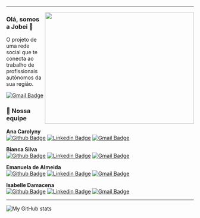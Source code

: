 <!--
**ProjetoJobei/ProjetoJobei** is a ✨ _special_ ✨ repository because its `README.md` (this file) appears on your GitHub profile.

Here are some ideas to get you started:

- 🔭 I’m currently working on ...
- 🌱 I’m currently learning ...
- 👯 I’m looking to collaborate on ...
- 🤔 I’m looking for help with ...
- 💬 Ask me about ...
- 📫 How to reach me: ...
- 😄 Pronouns: ...
- ⚡ Fun fact: ...
-->

---
<img align="right" width="400" height="300" src="https://raw.githubusercontent.com/MicaelliMedeiros/micaellimedeiros/master/image/computer-illustration.png">

### Olá, somos a Jobei 👋
O projeto de uma rede social que te conecta ao trabalho de profissionais autônomos da sua região.

[![Gmail Badge](https://img.shields.io/badge/-Gmail-c14438?style=flat-square&logo=Gmail&logoColor=white&link=mailto:equipe.jobei@gmail.com)](mailto:equipe.jobei@gmail.com)


### :busts_in_silhouette: Nossa equipe
  <b> Ana Carolyny </b>  
    [![Github Badge](https://img.shields.io/badge/-Github-black?style=flat-square&logo=Github&logoColor=white&link=https://github.com/AnaThomazini55)](https://github.com/AnaThomazini55)
    [![Linkedin Badge](https://img.shields.io/badge/-LinkedIn-blue?style=flat-square&logo=Linkedin&logoColor=white&link=https://www.linkedin.com/in/----)](https://www.linkedin.com/in/----)
    [![Gmail Badge](https://img.shields.io/badge/-Gmail-c14438?style=flat-square&logo=Gmail&logoColor=white&link=mailto:carolyny.ana04@gmail.com)](mailto:carolyny.ana04@gmail.com)
  
  <b> Bianca Silva </b>  
    [![Github Badge](https://img.shields.io/badge/-Github-black?style=flat-square&logo=Github&logoColor=white&link=https://github.com/BiancaFSilva)](https://github.com/BiancaFSilva)
    [![Linkedin Badge](https://img.shields.io/badge/-LinkedIn-blue?style=flat-square&logo=Linkedin&logoColor=white&link=https://www.linkedin.com/in/biancafsilva/)](https://www.linkedin.com/in/biancafsilva/)
    [![Gmail Badge](https://img.shields.io/badge/-Gmail-c14438?style=flat-square&logo=Gmail&logoColor=white&link=mailto:biancaflorianodasilv@gmail.com)](mailto:biancaflorianodasilva@gmail.com)
   
  <b> Emanuela de Almeida </b>   
    [![Github Badge](https://img.shields.io/badge/-Github-black?style=flat-square&logo=Github&logoColor=white&link=https://github.com/Manu0121)](https://github.com/Manu0121)
    [![Linkedin Badge](https://img.shields.io/badge/-LinkedIn-blue?style=flat-square&logo=Linkedin&logoColor=white&link=https://www.linkedin.com/in/emanuela-de-almeida-silva-9920581a4/)](https://www.linkedin.com/in/emanuela-de-almeida-silva-9920581a4/)
    [![Gmail Badge](https://img.shields.io/badge/-Gmail-c14438?style=flat-square&logo=Gmail&logoColor=white&link=mailto:manudealsilva@gmail.com)](mailto:manudealsilva@gmail.com)
    
  <b> Isabelle Damacena </b>   
    [![Github Badge](https://img.shields.io/badge/-Github-black?style=flat-square&logo=Github&logoColor=white&link=https://github.com/IsabelleDamacena)](https://github.com/IsabelleDamacena)
    [![Linkedin Badge](https://img.shields.io/badge/-LinkedIn-blue?style=flat-square&logo=Linkedin&logoColor=white&link=   )](https://www.linkedin.com/in/  )
    [![Gmail Badge](https://img.shields.io/badge/-Gmail-c14438?style=flat-square&logo=Gmail&logoColor=white&link=mailto:damacenaisabelle@gmail.com)](mailto:damacenaisabelle@gmail.com)

----

<p>
    <img  align="center" src="https://github-readme-stats.vercel.app/api?username=ProjetoJobei" alt="My GitHub stats"/> 
</p>

